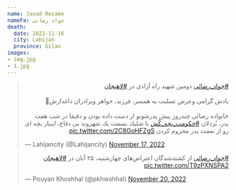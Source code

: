 ```yaml
---
name: Javad Rezaee
nameFa: جواد رضائى
death:
  date: 2022-11-16
  city: Lahijan
  province: Gilan
images:
- img.jpg
- 1.jpg
---
```


<blockquote class="twitter-tweet"><p lang="fa" dir="rtl"><a href="https://twitter.com/hashtag/%D8%AC%D9%88%D8%A7%D8%AF_%D8%B1%D8%B6%D8%A7%D8%A6%D9%89?src=hash&amp;ref_src=twsrc%5Etfw">#جواد_رضائى</a> دومين شهيد راه آزادى در <a href="https://twitter.com/hashtag/%D9%84%D8%A7%D9%87%D9%8A%D8%AC%D8%A7%D9%86?src=hash&amp;ref_src=twsrc%5Etfw">#لاهيجان</a><br><br>يادش گرامى وعرض تسليت به همسر، فرزند، خواهر وبرادران داغدارش🌷<br><br>خانواده رضائى چندروز پيش پدرشونو از دست داده بودن و دقيقا در شب هفت پدر، بُزدلان <a href="https://twitter.com/hashtag/%D8%AD%D9%83%D9%88%D9%85%D8%AA_%D8%A8%DA%86%D9%87_%D9%83%D9%8F%D8%B4?src=hash&amp;ref_src=twsrc%5Etfw">#حكومت_بچه_كُش</a> با شليك بسمت يك شهروند بى دفاع، اينبار بچه اى رو از نعمت پدر محروم كردن <a href="https://t.co/2C8GoHFZgS">pic.twitter.com/2C8GoHFZgS</a></p>&mdash; Lahijancity (@Lahijancity) <a href="https://twitter.com/Lahijancity/status/1593108456265125888?ref_src=twsrc%5Etfw">November 17, 2022</a></blockquote> <script async src="https://platform.twitter.com/widgets.js" charset="utf-8"></script>

<blockquote class="twitter-tweet"><p lang="fa" dir="rtl"><a href="https://twitter.com/hashtag/%D8%AC%D9%88%D8%A7%D8%AF_%D8%B1%D8%B6%D8%A7%D8%A6%DB%8C?src=hash&amp;ref_src=twsrc%5Etfw">#جواد_رضائی</a> از کشته‌شدگان اعتراض‌های چهارشنبه، ۲۵ آبان در <a href="https://twitter.com/hashtag/%D9%84%D8%A7%D9%87%DB%8C%D8%AC%D8%A7%D9%86?src=hash&amp;ref_src=twsrc%5Etfw">#لاهیجان</a> <a href="https://t.co/T9zPXNSPA2">pic.twitter.com/T9zPXNSPA2</a></p>&mdash; Pouyan Khoshhal (@pkhwshhal) <a href="https://twitter.com/pkhwshhal/status/1594242369867636736?ref_src=twsrc%5Etfw">November 20, 2022</a></blockquote> <script async src="https://platform.twitter.com/widgets.js" charset="utf-8"></script>